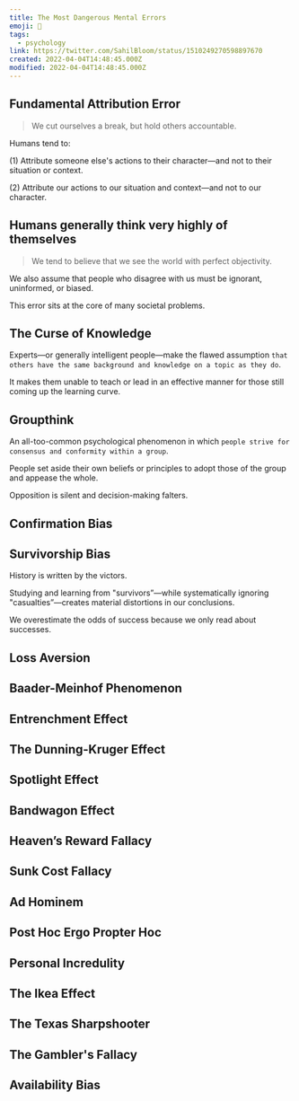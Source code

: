 ```yaml
---
title: The Most Dangerous Mental Errors
emoji: 📝
tags:
  - psychology
link: https://twitter.com/SahilBloom/status/1510249270598897670
created: 2022-04-04T14:48:45.000Z
modified: 2022-04-04T14:48:45.000Z
---
```


## Fundamental Attribution Error

> We cut ourselves a break, but hold others accountable.

Humans tend to:

(1) Attribute someone else's actions to their character—and not to their situation or context.

(2) Attribute our actions to our situation and context—and not to our character.

## Humans generally think very highly of themselves

> We tend to believe that we see the world with perfect objectivity.

We also assume that people who disagree with us must be ignorant, uninformed, or biased.

This error sits at the core of many societal problems.

## The Curse of Knowledge

Experts—or generally intelligent people—make the flawed assumption `that others have the same background and knowledge on a topic as they do`.

It makes them unable to teach or lead in an effective manner for those still coming up the learning curve.

## Groupthink

An all-too-common psychological phenomenon in which `people strive for consensus and conformity within a group`.

People set aside their own beliefs or principles to adopt those of the group and appease the whole.

Opposition is silent and decision-making falters.

## Confirmation Bias

## Survivorship Bias

History is written by the victors.

Studying and learning from "survivors”—while systematically ignoring "casualties”—creates material distortions in our conclusions.

We overestimate the odds of success because we only read about successes.


## Loss Aversion

## Baader-Meinhof Phenomenon

## Entrenchment Effect

## The Dunning-Kruger Effect

## Spotlight Effect

## Bandwagon Effect

## Heaven’s Reward Fallacy

## Sunk Cost Fallacy

## Ad Hominem

## Post Hoc Ergo Propter Hoc

## Personal Incredulity

## The Ikea Effect

## The Texas Sharpshooter

## The Gambler's Fallacy

## Availability Bias